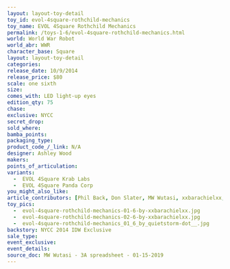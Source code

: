 ```yaml
---
layout: layout-toy-detail 
toy_id: evol-4square-rothchild-mechanics
toy_name: EVOL 4Square Rothchild Mechanics
permalink: /toys-1-6/evol-4square-rothchild-mechanics.html
world: World War Robot
world_abr: WWR
character_base: Square
layout: layout-toy-detail
categories: 
release_date: 10/9/2014
release_price: $80 
scale: one sixth
size: 
comes_with: LED light-up eyes
edition_qty: 75
chase: 
exclusive: NYCC
secret_drop: 
sold_where: 
bamba_points: 
packaging_type: 
product_code_/_link: N/A
designer: Ashley Wood
makers: 
points_of_articulation: 
variants: 
  -  EVOL 4Square Krab Labs
  -  EVOL 4Square Panda Corp
you_might_also_like: 
article_contributors: [Phil Back, Don Slater, MW Wutasi, xxbarachielxx, quietstorm__]
toy_pics: 
  -  evol-4square-rothchild-mechanics-01-6-by-xxbarachielxx.jpg
  -  evol-4square-rothchild-mechanics-02-6-by-xxbarachielxx.jpg
  -  evol-4square-rothchild-mechanics_01_6_by_quietstorm-dot__.jpg
backstory: NYCC 2014 IDW Exclusive
sale_type: 
event_exclusive: 
event_details: 
source_doc: MW Wutasi - 3A spreadsheet - 01-15-2019
---
```

